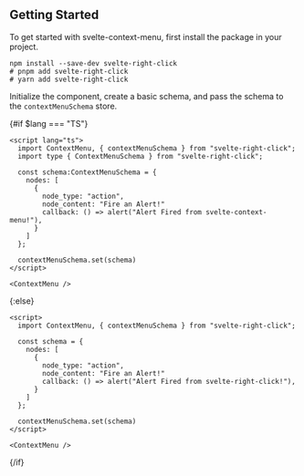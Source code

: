 <script>
  import { lang } from "../lang";
</script>

## Getting Started

To get started with svelte-context-menu, first install the package in your project.

```shell
npm install --save-dev svelte-right-click
# pnpm add svelte-right-click
# yarn add svelte-right-click
```

Initialize the component, create a basic schema, and pass the schema to the `contextMenuSchema` store.

{#if $lang === "TS"}

```svelte
<script lang="ts">
  import ContextMenu, { contextMenuSchema } from "svelte-right-click";
  import type { ContextMenuSchema } from "svelte-right-click";

  const schema:ContextMenuSchema = {
    nodes: [
      {
        node_type: "action",
        node_content: "Fire an Alert!"
        callback: () => alert("Alert Fired from svelte-context-menu!"),
      }
    ]
  };

  contextMenuSchema.set(schema)
</script>

<ContextMenu />
```

{:else}


```svelte
<script>
  import ContextMenu, { contextMenuSchema } from "svelte-right-click";

  const schema = {
    nodes: [
      {
        node_type: "action",
        node_content: "Fire an Alert!"
        callback: () => alert("Alert Fired from svelte-right-click!"),
      }
    ]
  };

  contextMenuSchema.set(schema)
</script>

<ContextMenu />
```

{/if}
